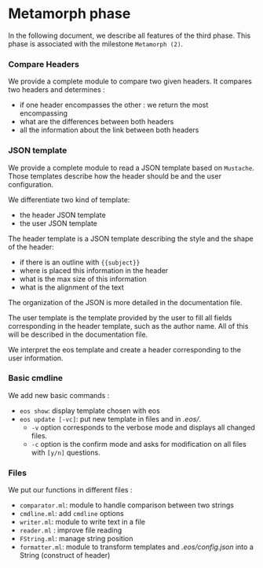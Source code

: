 # Metamorph phase
In the following document, we describe all features of the third phase. This phase is associated with the milestone `Metamorph (2)`.

### Compare Headers
We provide a complete module to compare two given headers.
It compares two headers and determines :

- if one header encompasses the other : we return the most encompassing
- what are the differences between both headers
- all the information about the link between both headers

### JSON template
We provide a complete module to read a JSON template based on `Mustache`. Those templates describe how the header should be and the user configuration.

We differentiate two kind of template:

- the header JSON template
- the user JSON template

The header template is a JSON template describing the style and the shape of the header: 

- if there is an outline with `{{subject}}`
- where is placed this information in the header
- what is the max size of this information
- what is the alignment of the text 

The organization of the JSON is more detailed in the documentation file.

The user template is the template provided by the user to fill all fields corresponding in the header template, such as the author name. All of this will be described in the documentation file.

We interpret the eos template and create a header corresponding to the user information.

### Basic cmdline
We add new basic commands : 

- ```eos show```: display template chosen with eos
- ```eos update [-vc]```: put new template in files and in *.eos/*. 
  - `-v` option corresponds to the verbose mode and displays all changed files. 
  - `-c` option is the confirm mode and asks for modification on all files with `[y/n]` questions.

### Files
We put our functions in different files : 

- ```comparator.ml```:  module to handle comparison between two strings
- ```cmdline.ml```: add ```cmdline``` options
- ```writer.ml```: module to write text in a file
- ```reader.ml``` : improve file reading
- ```FString.ml```: manage string position
- ```formatter.ml```: module to transform templates and *.eos/config.json* into a String (construct of header)
